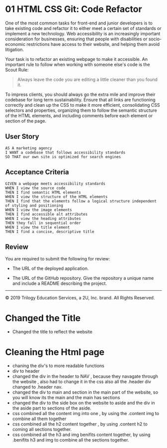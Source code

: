 # 01 HTML CSS Git: Code Refactor

One of the most common tasks for front-end and junior developers is to take existing code and refactor it to either meet a certain set of standards or implement a new technology. Web accessibility is an increasingly important consideration for businesses, ensuring that people with disabilities or socio-economic restrictions have access to their website, and helping them avoid litigation.

Your task is to refactor an existing webpage to make it accessible. An important rule to follow when working with someone else's code is the Scout Rule:

> Always leave the code you are editing a little cleaner than you found it.

To impress clients, you should always go the extra mile and improve their codebase for long term sustainability. Ensure that all links are functioning correctly and clean up the CSS to make it more efficient, consolidating CSS selectors and properties, organizing them to follow the semantic structure of the HTML elements, and including comments before each element or section of the page.

## User Story

```
AS A marketing agency
I WANT a codebase that follows accessibility standards
SO THAT our own site is optimized for search engines
```

## Acceptance Criteria

```
GIVEN a webpage meets accessibility standards
WHEN I view the source code
THEN I find semantic HTML elements
WHEN I view the structure of the HTML elements
THEN I find that the elements follow a logical structure independent of styling and positioning
WHEN I view the image elements
THEN I find accessible alt attributes
WHEN I view the heading attributes
THEN they fall in sequential order
WHEN I view the title element
THEN I find a concise, descriptive title
```

## Review

You are required to submit the following for review:

* The URL of the deployed application.

* The URL of the GitHub repository. Give the repository a unique name and include a README describing the project.

- - -
© 2019 Trilogy Education Services, a 2U, Inc. brand. All Rights Reserved.

# Changed the Title

- Changed the title to reflect the website 

# Cleaning the Html page 

- chaning the div's to more readable functions 
- div to header 
- changed the div in the header to NAV , because they navagate through the website , also had to change it in the css also all the .header div changed to .header nav.
- changed the div to main and section in the main part of the website, so you will know its the main and the main has sections
- changed the div to the side box on the website to aside and the div in the aside part to sections of the aside.
- css combined all the content img into one , by using the .content img to combine all them together 
- css combined all the h2 content together , by using .content h2 to coming all sections together.
- css combined all the h3 and img  benifits content together, by using .benifits h3 and img  to combine all the sections together.
